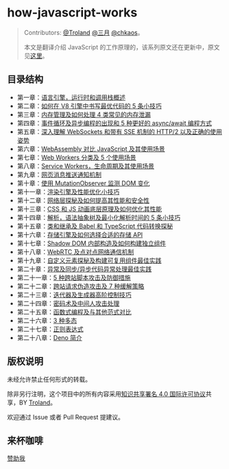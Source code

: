 # how-javascript-works

> Contributors: [@Troland](https://github.com/Troland/) [@三月](https://github.com/heaven2049) [@chkaos](https://github.com/chkaos)。
>
> 本文是翻译介绍 JavaScript 的工作原理的，该系列原文还在更新中，原文见[这里](https://blog.sessionstack.com/tagged/tutorial)。

## 目录结构

- 第一章：[语言引擎，运行时和调用栈概述](overview.md)
- 第二章：[如何在 V8 引擎中书写最优代码的 5 条小技巧](v8.md)
- 第三章：[内存管理及如何处理 4 类常见的内存泄漏](memory-management.md)
- 第四章：[事件循环及异步编程的出现和 5 种更好的 async/await 编程方式](event-loop.md)
- 第五章：[深入理解 WebSockets 和带有 SSE 机制的 HTTP/2 以及正确的使用姿势](http.md)
- 第六章：[WebAssembly 对比 JavaScript 及其使用场景](webassembly.md)
- 第七章：[Web Workers 分类及 5 个使用场景](worker.md)
- 第八章：[Service Workers，生命周期及其使用场景](service-worker.md)
- 第九章：[网页消息推送通知机制](push-notifications.md)
- 第十章：[使用 MutationObserver 监测 DOM 变化](mutation-observer.md)
- 第十一章：[渲染引擎及性能优化小技巧](rendering.md)
- 第十二章：[网络层探秘及如何提高其性能和安全性](networking.md)
- 第十三章：[CSS 和 JS 动画底层原理及如何优化其性能](animation.md)
- 第十四章：[解析，语法抽象树及最小化解析时间的 5 条小技巧](ast.md)
- 第十五章：[类和继承及 Babel 和 TypeScript 代码转换探秘](transpiling.md)
- 第十六章：[存储引擎及如何选择合适的存储 API](storage.md)
- 第十七章：[Shadow DOM 内部构造及如何构建独立组件](shadow-dom.md)
- 第十八章：[WebRTC 及点对点网络通信机制](webrtc.md)
- 第十九章：[自定义元素探秘及构建可复用组件最佳实践](custom-element.md)
- 第二十章：[异常及同步/异步代码异常处理最佳实践](exceptions.md)
- 第二十一章：[5 种跨站脚本攻击及防御措施](xss-attack.md)
- 第二十二章：[跨站请求伪造攻击及 7 种缓解策略](csrf.md)
- 第二十三章：[迭代器及生成器高阶控制技巧](iterators.md)
- 第二十四章：[密码术及中间人攻击处理](cryptography.md)
- 第二十五章：[函数式编程及与其他范式对比](functional-programing.md)
- 第二十六章：[3 种多态](polymorphism.md)
- 第二十七章：[正则表达式](regexp.md)
- 第二十八章：[Deno 简介](deno.md)

## 版权说明

未经允许禁止任何形式的转载。

除非另行注明，这个项目中的所有内容采用[知识共享署名 4.0 国际许可协议](http://creativecommons.org/licenses/by/4.0/)共享，BY [Troland](https://github.com/Troland)。

欢迎通过 Issue 或者 Pull Request 提建议。

## 来杯咖啡

[赞助我](https://user-images.githubusercontent.com/1475173/39091700-c211409e-462c-11e8-8531-90261c9a7b73.png)

